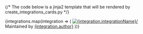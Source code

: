 {/* The code below is a jinja2 template that will be rendered by create_integrations_cards.py */}

<CardGroup cols={4} className="text-center">
{integrations.map(integration => (
  <Card title={integration.tag}>
    <a href={`/integration/${integration.documentation}`}>
      <img src={integration.iconUrl} alt={integration.integrationName}/>
    </a>
    Maintained by <a href={integration.authorUrl}>{integration.author}</a>
  </Card>
))}
</CardGroup>
